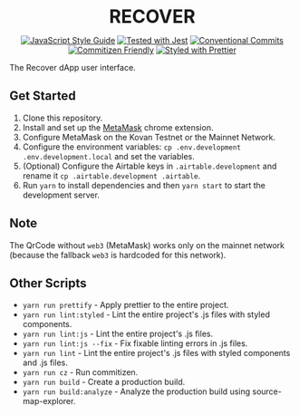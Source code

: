 <p align="center">
  <b style="font-size: 32px;">RECOVER</b>
</p>

<p align="center">
  <a href="https://standardjs.com"><img src="https://img.shields.io/badge/code_style-standard-brightgreen.svg" alt="JavaScript Style Guide"></a>
  <a href="https://github.com/facebook/jest"><img src="https://img.shields.io/badge/tested_with-jest-99424f.svg" alt="Tested with Jest"></a>
  <a href="https://conventionalcommits.org"><img src="https://img.shields.io/badge/Conventional%20Commits-1.0.0-yellow.svg" alt="Conventional Commits"></a>
  <a href="http://commitizen.github.io/cz-cli/"><img src="https://img.shields.io/badge/commitizen-friendly-brightgreen.svg" alt="Commitizen Friendly"></a>
  <a href="https://github.com/prettier/prettier"><img src="https://img.shields.io/badge/styled_with-prettier-ff69b4.svg" alt="Styled with Prettier"></a>
</p>

The Recover dApp user interface.

## Get Started

1.  Clone this repository.
2.  Install and set up the [MetaMask](https://chrome.google.com/webstore/detail/metamask/nkbihfbeogaeaoehlefnkodbefgpgknn?hl=en) chrome extension.
3.  Configure MetaMask on the Kovan Testnet or the Mainnet Network.
4.  Configure the environment variables: `cp .env.development .env.development.local` and set the variables.
5.  (Optional) Configure the Airtable keys in `.airtable.development` and rename it `cp .airtable.development .airtable`.
6.  Run `yarn` to install dependencies and then `yarn start` to start the development server.

## Note

The QrCode without `web3` (MetaMask) works only on the mainnet network (because the fallback `web3` is hardcoded for this network).

## Other Scripts

- `yarn run prettify` - Apply prettier to the entire project.
- `yarn run lint:styled` - Lint the entire project's .js files with styled components.
- `yarn run lint:js` - Lint the entire project's .js files.
- `yarn run lint:js --fix` - Fix fixable linting errors in .js files.
- `yarn run lint` - Lint the entire project's .js files with styled components and .js files.
- `yarn run cz` - Run commitizen.
- `yarn run build` - Create a production build.
- `yarn run build:analyze` - Analyze the production build using source-map-explorer.
